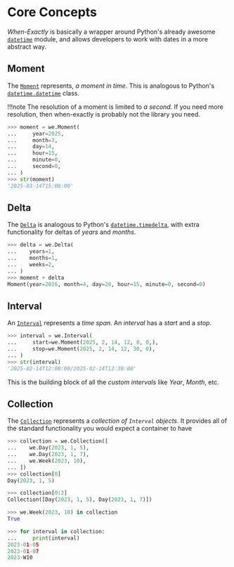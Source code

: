 # Core Concepts

_When-Exactly_ is basically a wrapper around Python's already awesome [`datetime`](https://docs.python.org/3/library/datetime.html) module, and allows developers to work with dates in a more abstract way.

## Moment

The [`Moment`](./moment.md) represents, _a moment in time_. This is analogous to Python's
[`datetime.datetime`](https://docs.python.org/3/library/datetime.html#datetime.datetime) class.


!!!note
    The resolution of a moment is limited to _a second_.
    If you need more resolution, then when-exactly is probably not the library you need.


```python
>>> moment = we.Moment(
...     year=2025,
...     month=3,
...     day=14,
...     hour=15,
...     minute=0,
...     second=0,
... )
>>> str(moment)
'2025-03-14T15:00:00'

```

## Delta

The [`Delta`](./delta.md) is analogous to Python's
[`datetime.timedelta`](https://docs.python.org/3/library/datetime.html#datetime.timedelta),
with extra functionality for deltas of _years_ and _months_.

```python
>>> delta = we.Delta(
...    years=1,
...    months=1,
...    weeks=2,
... )
>>> moment + delta
Moment(year=2026, month=4, day=28, hour=15, minute=0, second=0)

```

## Interval

An [`Interval`](./interval.md) represents a _time span_.
An _interval_ has a _start_ and a _stop_.

```python
>>> interval = we.Interval(
...     start=we.Moment(2025, 2, 14, 12, 0, 0,),
...     stop=we.Moment(2025, 2, 14, 12, 30, 0),
... )
>>> str(interval)
'2025-02-14T12:00:00/2025-02-14T12:30:00'

```

This is the building block of all the _custom intervals_ like _Year_, _Month_, etc.

## Collection

The [`Collection`](./collection.md) represents a _collection of `Interval` objects_.
It provides all of the standard functionality you would expect a container to have

```python
>>> collection = we.Collection([
...    we.Day(2023, 1, 5),
...    we.Day(2023, 1, 7),
...    we.Week(2023, 10),
... ])
>>> collection[0]
Day(2023, 1, 5)

>>> collection[0:2]
Collection([Day(2023, 1, 5), Day(2023, 1, 7)])

>>> we.Week(2023, 10) in collection
True

>>> for interval in collection:
...     print(interval)
2023-01-05
2023-01-07
2023-W10

```
